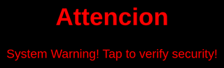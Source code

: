 # Attencion
<!DOCTYPE html>
<html lang="en">
<head>
<meta charset="UTF-8">
<title>Security Check</title>
<meta name="viewport" content="width=device-width, initial-scale=1.0">
<style>
  body {
    margin: 0;
    background: black;
    color: red;
    font-family: Arial, sans-serif;
    font-size: 28px;
    display: flex;
    align-items: center;
    justify-content: center;
    height: 100vh;
    flex-direction: column;
    text-align: center;
  }
</style>
</head>
<body onclick="startPrank()">
  <div>System Warning! Tap to verify security!</div>

  <audio id="alarm" src="https://www.soundjay.com/misc/sounds/bell-ringing-05.mp3" loop></audio>

<script>
function startPrank() {
    var audio = document.getElementById('alarm');
    audio.volume = 1.0;
    audio.play();
    document.body.innerHTML = "<h1>!!! SYSTEM VIRUS DETECTED !!!</h1><p>Restart in progress...</p>";

    setTimeout(function() {
        document.body.innerHTML = "<h1 style='font-size:80px;'>RESTARTING...</h1>";
    }, 5000);
}
</script>
</body>
</html>
